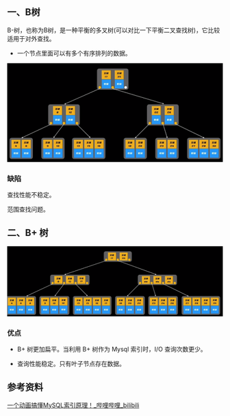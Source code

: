 ## 一、B树

B-树，也称为B树，是一种平衡的多叉树(可以对比一下平衡二叉查找树)，它比较适用于对外查找。

- 一个节点里面可以有多个有序排列的数据。



![image-20240406213452927](images/image-20240406213452927.png)



### 缺陷

查找性能不稳定。

范围查找问题。





## 二、B+ 树

![image-20240406213524783](images/image-20240406213524783.png)



### 优点

- B+ 树更加扁平。当利用 B+ 树作为 Mysql 索引时，I/O 查询次数更少。

- 查询性能稳定。只有叶子节点存在数据。





## 参考资料

[一个动画搞懂MySQL索引原理！_哔哩哔哩_bilibili](https://www.bilibili.com/video/BV1pJ4m1j7Pm/?spm_id_from=333.880.my_history.page.click&vd_source=52cd9a9deff2e511c87ff028e3bb01d2)